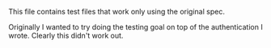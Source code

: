 This file contains test files that work only using the original spec.

Originally I wanted to try doing the testing goal on top of the authentication I wrote. Clearly this didn't work out.
